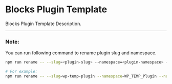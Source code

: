 Blocks Plugin Template
======================

Blocks Plugin Template Description.

---

### Note:

You can run following command to rename plugin slug and namespace.

```bash
npm run rename -- --slug=<plugin-slug> --namespace=<plugin-namespace> --name=<plugin-name>

# For example:
npm run rename -- --slug=wp-temp-plugin --namespace=WP_TEMP_Plugin --name="WP TEMP Plugin"
```

